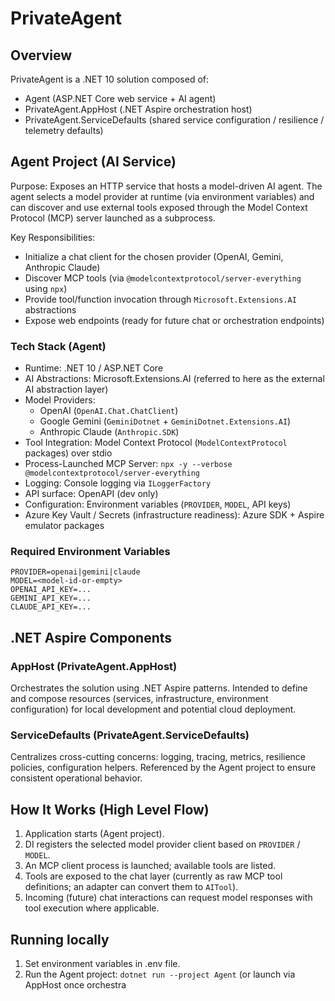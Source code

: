 # PrivateAgent

## Overview
PrivateAgent is a .NET 10 solution composed of:
- Agent (ASP.NET Core web service + AI agent)
- PrivateAgent.AppHost (.NET Aspire orchestration host)
- PrivateAgent.ServiceDefaults (shared service configuration / resilience / telemetry defaults)

## Agent Project (AI Service)
Purpose: Exposes an HTTP service that hosts a model-driven AI agent. The agent selects a model provider at runtime (via environment variables) and can discover and use external tools exposed through the Model Context Protocol (MCP) server launched as a subprocess.

Key Responsibilities:
- Initialize a chat client for the chosen provider (OpenAI, Gemini, Anthropic Claude)
- Discover MCP tools (via `@modelcontextprotocol/server-everything` using `npx`)
- Provide tool/function invocation through `Microsoft.Extensions.AI` abstractions
- Expose web endpoints (ready for future chat or orchestration endpoints)

### Tech Stack (Agent)
- Runtime: .NET 10 / ASP.NET Core
- AI Abstractions: Microsoft.Extensions.AI (referred to here as the external AI abstraction layer)
- Model Providers:
  - OpenAI (`OpenAI.Chat.ChatClient`)
  - Google Gemini (`GeminiDotnet` + `GeminiDotnet.Extensions.AI`)
  - Anthropic Claude (`Anthropic.SDK`)
- Tool Integration: Model Context Protocol (`ModelContextProtocol` packages) over stdio
- Process-Launched MCP Server: `npx -y --verbose @modelcontextprotocol/server-everything`
- Logging: Console logging via `ILoggerFactory`
- API surface: OpenAPI (dev only)
- Configuration: Environment variables (`PROVIDER`, `MODEL`, API keys)
- Azure Key Vault / Secrets (infrastructure readiness): Azure SDK + Aspire emulator packages

### Required Environment Variables
```
PROVIDER=openai|gemini|claude
MODEL=<model-id-or-empty>
OPENAI_API_KEY=...
GEMINI_API_KEY=...
CLAUDE_API_KEY=...
```

## .NET Aspire Components
### AppHost (PrivateAgent.AppHost)
Orchestrates the solution using .NET Aspire patterns. Intended to define and compose resources (services, infrastructure, environment configuration) for local development and potential cloud deployment.

### ServiceDefaults (PrivateAgent.ServiceDefaults)
Centralizes cross-cutting concerns: logging, tracing, metrics, resilience policies, configuration helpers. Referenced by the Agent project to ensure consistent operational behavior.

## How It Works (High Level Flow)
1. Application starts (Agent project).
2. DI registers the selected model provider client based on `PROVIDER` / `MODEL`.
3. An MCP client process is launched; available tools are listed.
4. Tools are exposed to the chat layer (currently as raw MCP tool definitions; an adapter can convert them to `AITool`).
5. Incoming (future) chat interactions can request model responses with tool execution where applicable.

## Running locally
1. Set environment variables in .env file.
2. Run the Agent project: `dotnet run --project Agent` (or launch via AppHost once orchestra